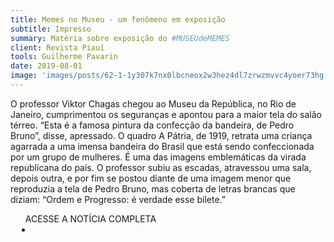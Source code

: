 ```yaml
---
title: Memes no Museu - um fenômeno em exposição
subtitle: Impresso
summary: Matéria sobre exposição do #MUSEUdeMEMES
client: Revista Piauí
tools: Guilherme Pavarin
date: 2019-08-01
image: 'images/posts/62-1-1y307k7nx0lbcneox2w3hez4dl7zrwzmvvc4yoer73hg.png'
---
```


O professor Viktor Chagas chegou ao Museu da República, no Rio de Janeiro, cumprimentou os seguranças e apontou para a maior tela do salão térreo. “Esta é a famosa pintura da confecção da bandeira, de Pedro Bruno”, disse, apressado. O quadro A Pátria, de 1919, retrata uma criança agarrada a uma imensa bandeira do Brasil que está sendo confeccionada por um grupo de mulheres. É uma das imagens emblemáticas da virada republicana do país. O professor subiu as escadas, atravessou uma sala, depois outra, e por fim se postou diante de uma imagem menor que reproduzia a tela de Pedro Bruno, mas coberta de letras brancas que diziam: “Ordem e Progresso: é verdade esse bilete.”

<div class="post__share"><ul class="share__list list-reset">ACESSE A NOTÍCIA COMPLETA<li class="share__item" style="margin-left: 10px"><a class="share__link share__facebook" style="background: #fa5657" href="https://piaui.folha.uol.com.br/materia/memes-no-museu/ 
onclick=window.open(this.href, 'pop-up', 'left=20,top=20,width=500,height=500,toolbar=1,resizable=0'); return false;" title="Link" rel="nofollow"><i class="fa-solid fa-link"></i></a></li></ul></div>
<!-- <div class="gallery-box"><div class="gallery"><img src="/clipping/images/example-1.jpg" loading="lazy" alt="Project"><img src="/clipping/images/example-2.jpg" loading="lazy" alt="Project"></div><em>Gallery / <a href="https://www.freepik.com/" target="_blank">Freepic</a></em></div> -->